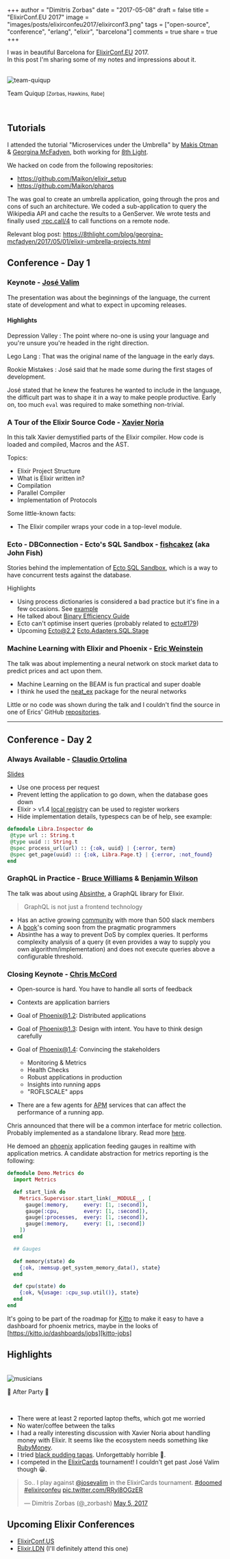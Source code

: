 +++
author = "Dimitris Zorbas"
date = "2017-05-08"
draft = false
title = "ElixirConf.EU 2017"
image = "images/posts/elixirconfeu2017/elixirconf3.png"
tags = ["open-source", "conference", "erlang", "elixir", "barcelona"]
comments = true
share = true
+++


I was in beautiful Barcelona for [ElixirConf.EU][ElixirConf.EU-2017] 2017.  
In this post I'm sharing some of my notes and impressions about it.

</br>

<div class="polaroid">
  <img src="/images/posts/elixirconfeu2017/team_quiqup_elixirconf.jpg" class="img-medium" alt="team-quiqup">
  <p>Team Quiqup <small>[Zorbas, Hawkins, Rabe]</small></p>
</div>

</br>


## Tutorials

I attended the tutorial "Microservices under the Umbrella" by [Makis Otman][Profile-Makis-Otman] &
[Georgina McFadyen][Profile-Georgina-McFadyen], both working for [8th Light][8th-Light].

We hacked on code from the following repositories:

* https://github.com/Maikon/elixir_setup
* https://github.com/Maikon/pharos

The was goal to create an umbrella application, going through the pros
and cons of such an architecture. We coded a sub-application to query
the Wikipedia API and cache the results to a GenServer. We wrote tests
and finally used [:rpc.call/4][rpc-call] to call functions on a remote node.

Relevant blog post: https://8thlight.com/blog/georgina-mcfadyen/2017/05/01/elixir-umbrella-projects.html

## Conference - Day 1

### Keynote - [José Valim][Profile-Jose-Valim]

The presentation was about the beginnings of the language, the current state of development and
what to expect in upcoming releases.

#### Highlights

Depression Valley
: The point where no-one is using your language and you're unsure you're
headed in the right direction. 

Lego Lang
: That was the original name of the language in the early days.

Rookie Mistakes
: José said that he made some during the first stages of development.

José stated that he knew the features he wanted to include in the
language, the difficult part was to shape it in a way to make people
productive. Early on, too much `eval` was required to make something
non-trivial.

### A Tour of the Elixir Source Code - [Xavier Noria][Profile-Xavier-Noria]

In this talk Xavier demystified parts of the Elixir compiler.
How code is loaded and compiled, Macros and the AST.

Topics:

* Elixir Project Structure
* What is Elixir written in?
* Compilation
* Parallel Compiler
* Implementation of Protocols

Some little-known facts:

* The Elixir compiler wraps your code in a top-level module.

### Ecto - DBConnection - Ecto's SQL Sandbox - [fishcakez][Profile-John-Fish] (aka John Fish)

Stories behind the implementation of [Ecto SQL Sandbox][Ecto.Adapters.SQL.Sandbox], which is a way
to have concurrent tests against the database.

Highlights

* Using process dictionaries is considered a bad practice but it's fine in
a few occasions. See [example][process-dicts]
* He talked about [Binary Efficiency Guide][Binary-Efficiency-Guide]
* Ecto can't optimise insert queries (probably related to [ecto#179][Ecto-Issues-179])
* Upcoming Ecto@2.2 [Ecto.Adapters.SQL.Stage][Ecto.Adapters.SQL.Stage]

### Machine Learning with Elixir and Phoenix - [Eric Weinstein][Profile-Eric-Weinstein]

The talk was about implementing a neural network on stock market data to predict
prices and act upon them.

* Machine Learning on the BEAM is fun practical and super doable
* I think he used the [neat_ex][neat_ex] package for the neural networks

Little or no code was shown during the talk and I couldn't find the
source in one of Erics' GitHub [repositories][weinstein-repos].


---------------------

## Conference - Day 2

### Always Available - [Claudio Ortolina][Profile-Claudio-Ortolina]

[Slides][Slides-Claudio-Ortolina]

* Use one process per request
* Prevent letting the application to go down, when the database goes down
* Elixir > v1.4 [local registry][registry] can be used to register workers
* Hide implementation details, typespecs can be of help, see example:

```elixir
defmodule Libra.Inspector do
 @type url :: String.t
 @type uuid :: String.t
 @spec process_url(url) :: {:ok, uuid} | {:error, term}
 @spec get_page(uuid) :: {:ok, Libra.Page.t} | {:error, :not_found}
end
```

### GraphQL in Practice - [Bruce Williams][Profile-Bruce-Williams] & [Benjamin Wilson][Profile-Ben-Wilson]

The talk was about using [Absinthe][absinthe-graphql], a GraphQL library
for Elixir.

> GraphQL is not just a frontend technology

* Has an active growing [community][graphql-community] with more than 500 slack members
* A [book][book-graphql-elixir]'s coming soon from the pragmatic programmers
* Absinthe has a way to prevent DoS by complex queries. It performs
  complexity analysis of a query (it even provides a way to supply you own
  algorithm/implementation) and does not execute queries above a
  configurable threshold.

### Closing Keynote - [Chris McCord][Profile-Chris-McCord]

* Open-source is hard. You have to handle all sorts of feedback
* Contexts are application barriers
* Goal of Phoenix@1.2: Distributed applications
* Goal of Phoenix@1.3: Design with intent. You have to think design carefully
* Goal of Phoenix@1.4: Convincing the stakeholders
  - Monitoring & Metrics
  - Health Checks
  - Robust applications in production
  - Insights into running apps
  - "ROFLSCALE" apps

* There are a few agents for [APM][APM] services that can affect the performance of a running app.

Chris announced that there will be a common interface for metric collection. Probably implemented
as a standalone library. Read more [here][phoenix-metrics].

He demoed an [phoenix][phoenix] application feeding gauges in realtime with application metrics. A candidate abstraction
for metrics reporting is the following:

```elixir
defmodule Demo.Metrics do
  import Metrics

  def start_link do
    Metrics.Supervisor.start_link(__MODULE__, [
      gauge(:memory,     every: [1, :second]),
      gauge(:cpu,        every: [1, :second]),
      gauge(:processes,  every: [1, :second]),
      gauge(:memory,     every: [1, :second])
    ])
  end

  ## Gauges

  def memory(state) do
    {:ok, :memsup.get_system_memory_data(), state}
  end

  def cpu(state) do
    {:ok, %{usage: :cpu_sup.util()}, state}
  end
end
```

It's going to be part of the roadmap for [Kitto][kitto] to make it easy to have a dashboard for phoenix metrics, maybe in the
looks of [https://kitto.io/dashboards/jobs][kitto-jobs]

## Highlights

</br>

<div class="polaroid">
  <img src="/images/posts/elixirconfeu2017/elixirconf_music.jpg" class="img-medium" alt="musicians">
  <p>🎷 After Party 👯</p>
</div>

</br>

* There were at least 2 reported laptop thefts, which got me worried
* No water/coffee between the talks
* I had a really interesting discussion with Xavier Noria about handling
  money with Elixir. It seems like the ecosystem needs something like [RubyMoney][RubyMoney].
* I tried [black pudding tapas][black-pudding-tapas]. Unforgettably horrible 🤢.
* I competed in the [ElixirCards][elixircards] tournament! I couldn't get past José Valim though 😀.

<blockquote class="twitter-tweet" data-lang="en"><p lang="en" dir="ltr">So.. I play against <a href="https://twitter.com/josevalim">@josevalim</a> in the ElixirCards tournament. <a href="https://twitter.com/hashtag/doomed?src=hash">#doomed</a> <a href="https://twitter.com/hashtag/elixirconfeu?src=hash">#elixirconfeu</a> <a href="https://t.co/RRyl8OGzER">pic.twitter.com/RRyl8OGzER</a></p>&mdash; Dimitris Zorbas (@_zorbash) <a href="https://twitter.com/_zorbash/status/860444157231472640">May 5, 2017</a></blockquote>
<script async src="//platform.twitter.com/widgets.js" charset="utf-8"></script>

## Upcoming Elixir Conferences

* [ElixirConf.US][ElixirConf.US]
* [Elixir.LDN][Elixir.LDN]  (I'll definitely attend this one)

[ElixirConf.EU-2017]: http://www.elixirconf.eu/elixirconf2017
[8th-Light]: https://8thlight.com/
[rpc-call]: http://erlang.org/doc/man/rpc.html#call-4
[Ecto.Adapters.SQL.Sandbox]: https://hexdocs.pm/ecto/Ecto.Adapters.SQL.Sandbox.html#content
[Ecto-Issues-179]: https://github.com/elixir-ecto/ecto/issues/179
[Binary-Efficiency-Guide]: http://erlang.org/doc/efficiency_guide/users_guide.html
[Ecto.Adapters.SQL.Stage]: https://github.com/elixir-ecto/ecto/pull/2028
[neat_ex]: https://hex.pm/packages/neat_ex
[weinstein-repos]: https://github.com/ericqweinstein
[Profile-Makis-Otman]: https://twitter.com/MakisOtman
[Profile-Georgina-McFadyen]: https://twitter.com/gemcfadyen
[Profile-Jose-Valim]: https://twitter.com/josevalim
[Profile-Xavier-Noria]: https://twitter.com/fxn
[Profile-Claudio-Ortolina]: https://twitter.com/cloud8421
[Profile-John-Fish]: https://github.com/fishcakez
[Profile-Eric-Weinstein]: https://twitter.com/ericqweinstein
[Profile-Bruce-Williams]: https://twitter.com/wbruce
[Profile-Ben-Wilson]: https://twitter.com/benwilson512
[Profile-Chris-McCord]: https://twitter.com/chris_mccord
[Slides-Claudio-Ortolina]: http://s3.amazonaws.com/erlang-conferences-production/media/files/000/000/623/original/ElixirConfEU_2017_-_Always_Available_-_Claudio_Ortolina.pdf?1493997314
[process-dicts]: https://8thlight.com/blog/georgina-mcfadyen/2017/05/01/elixir-umbrella-projects.html
[book-graphql-elixir]: https://pragprog.com/book/wwgraphql/craft-graphql-apis-in-elixir-with-absinthe
[graphql-community]: http://absinthe-graphql.org/community/
[absinthe-graphql]: http://absinthe-graphql.org/
[phoenix-metrics]: https://groups.google.com/forum/#!msg/phoenix-core/mAQkCIbTC-U/zZ6_iPI2BQAJ;context-place=searchin/phoenix-core/metrics%7Csort:relevance
[elixircards]: http://www.elixircards.co.uk/
[APM]: https://en.wikipedia.org/wiki/Application_performance_management
[ElixirConf.US]: https://elixirconf.com/
[Elixir.LDN]: http://www.elixir.london/
[kitto]: https://github.com/kittoframework/kitto/
[kitto-jobs]: https://kitto.io/dashboards/jobs
[registry]: https://hexdocs.pm/elixir/master/Registry.html
[phoenix]: http://www.phoenixframework.org/
[black-pudding-tapas]: https://www.google.co.uk/search?q=morcilla&tbm=isch
[RubyMoney]: https://github.com/RubyMoney/
